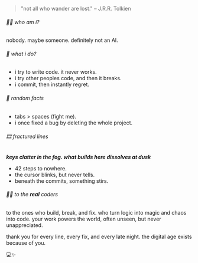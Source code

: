 > "not all who wander are lost." – J.R.R. Tolkien

###### 🕵️‍♂️ who am i? 

nobody. maybe someone. definitely not an AI.  

###### 👾 what i do?  

- i try to write code. it never works.  
- i try other peoples code, and then it breaks.
- i commit, then instantly regret.

###### 🎲 random facts  

- tabs > spaces (fight me).  
- i once fixed a bug by deleting the whole project.

###### 🎞 fractured lines

***keys clatter in the fog. what builds here dissolves at dusk***

- 42 steps to nowhere.
- the cursor blinks, but never tells.
- beneath the commits, something stirs.

###### 🧑‍💻 to the ***real*** coders

to the ones who build, break, and fix.
who turn logic into magic and chaos into code.
your work powers the world, often unseen, but never unappreciated.

thank you for every line, every fix, and every late night.
the digital age exists because of you.

💻✨
